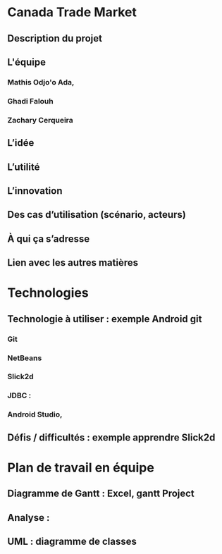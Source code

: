 # Canada Trade Market
## Description du projet 
## L'équipe
### Mathis Odjo'o Ada, 
### Ghadi Falouh
### Zachary Cerqueira
## L’idée 
## L’utilité 
## L’innovation 
## Des cas d’utilisation (scénario, acteurs)
## À qui ça s’adresse
## Lien avec les autres matières 
# Technologies 
## Technologie à utiliser : exemple Android git 
### Git
### NetBeans 
### Slick2d
### JDBC :
### Android Studio, 
## Défis / difficultés : exemple apprendre Slick2d
# Plan de travail en équipe 	
## Diagramme de Gantt : Excel, gantt Project 
## Analyse : 
## UML : diagramme de classes 

